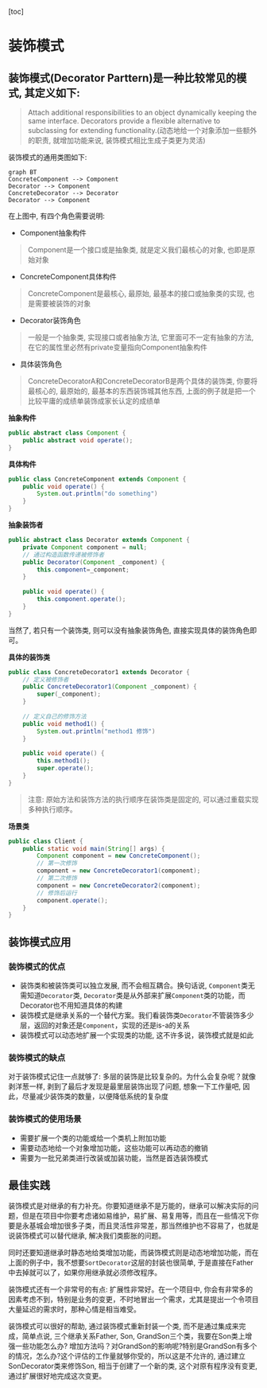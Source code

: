 [toc]
# 装饰模式
## 装饰模式(Decorator Parttern)是一种比较常见的模式, 其定义如下: 
> Attach additional responsibilities to an object dynamically keeping the same interface. Decorators provide a flexible alternative to subclassing for extending functionality.(动态地给一个对象添加一些额外的职责, 就增加功能来说, 装饰模式相比生成子类更为灵活)

装饰模式的通用类图如下:
```
graph BT
ConcreteComponent --> Component
Decorator --> Component
ConcreteDecorator --> Decorator
Decorator --> Component
```

在上图中, 有四个角色需要说明:
- Component抽象构件
> Component是一个接口或是抽象类, 就是定义我们最核心的对象, 也即是原始对象
- ConcreteComponent具体构件
> ConcreteComponent是最核心, 最原始, 最基本的接口或抽象类的实现, 也是需要被装饰的对象
- Decorator装饰角色
> 一般是一个抽象类, 实现接口或者抽象方法, 它里面可不一定有抽象的方法, 在它的属性里必然有private变量指向Component抽象构件
- 具体装饰角色
> ConcreteDecoratorA和ConcreteDecoratorB是两个具体的装饰类, 你要将最核心的, 最原始的, 最基本的东西装饰城其他东西, 上面的例子就是把一个比较平庸的成绩单装饰成家长认定的成绩单

**抽象构件**
```java
public abstract class Component {
    public abstract void operate();
}
```

**具体构件**
```java
public class ConcreteComponent extends Component {
    public void operate() {
        System.out.println("do something")
    }
}
```
**抽象装饰者**
```java
public abstract class Decorator extends Component {
    private Component component = null;
    // 通过构造函数传递被修饰者
    public Decorator(Component _component) {
        this.component=_component;
    }
    
    public void operate() {
        this.component.operate();
    }
}
```

当然了, 若只有一个装饰类, 则可以没有抽象装饰角色, 直接实现具体的装饰角色即可。

**具体的装饰类**
```java
public class ConcreteDecorator1 extends Decorator {
    // 定义被修饰者
    public ConcreteDecorator1(Component _component) {
        super(_component);
    }
    
    // 定义自己的修饰方法
    public void method1() {
        System.out.println("method1 修饰")
    }
    
    public void operate() {
        this.method1();
        super.operate();
    }
}
```
>注意: 原始方法和装饰方法的执行顺序在装饰类是固定的, 可以通过重载实现多种执行顺序。

**场景类**
```java
public class Client {
    public static void main(String[] args) {
        Component component = new ConcreteComponent();
        // 第一次修饰
        component = new ConcreteDecorator1(component);
        // 第二次修饰
        component = new ConcreteDecorator2(component);
        // 修饰后运行
        component.operate();
    }
}
```

## 装饰模式应用
### 装饰模式的优点
- 装饰类和被装饰类可以独立发展, 而不会相互耦合。换句话说, `Component`类无需知道`Decorator`类, `Decorator`类是从外部来扩展`Component`类的功能，而Decorator也不用知道具体的构建
- 装饰模式是继承关系的一个替代方案。我们看装饰类`Decorator`不管装饰多少层，返回的对象还是`Component`，实现的还是is-a的关系
- 装饰模式可以动态地扩展一个实现类的功能, 这不许多说，装饰模式就是如此

### 装饰模式的缺点
对于装饰模式记住一点就够了: 多层的装饰是比较复杂的。为什么会复杂呢？就像剥洋葱一样, 剥到了最后才发现是最里层装饰出现了问题, 想象一下工作量吧, 因此，尽量减少装饰类的数量，以便降低系统的复杂度

### 装饰模式的使用场景
- 需要扩展一个类的功能或给一个类机上附加功能
- 需要动态地给一个对象增加功能，这些功能可以再动态的撤销
- 需要为一批兄弟类进行改装或加装功能，当然是首选装饰模式

## 最佳实践
装饰模式是对继承的有力补充。你要知道继承不是万能的，继承可以解决实际的问题，但是在项目中你要考虑诸如易维护，易扩展、易复用等，而且在一些情况下你要是永基城会增加很多子类，而且灵活性非常差，那当然维护也不容易了，也就是说装饰模式可以替代继承, 解决我们类膨胀的问题。

同时还要知道继承时静态地给类增加功能，而装饰模式则是动态地增加功能，而在上面的例子中，我不想要`SortDecorator`这层的封装也很简单, 于是直接在Father中去掉就可以了，如果你用继承就必须修改程序。

装饰模式还有一个非常号的有点: 扩展性非常好。在一个项目中, 你会有非常多的因素考虑不到，特别是业务的变更，不时地冒出一个需求，尤其是提出一个令项目大量延迟的需求时，那种心情是相当难受。

装饰模式可以很好的帮助, 通过装饰模式重新封装一个类, 而不是通过集成来完成，简单点说, 三个继承关系Father, Son, GrandSon三个类，我要在Son类上增强一些功能怎么办? 增加方法吗？对GrandSon的影响呢?特别是GrandSon有多个的情况，怎么办?这个评估的工作量就够你受的，所以这是不允许的, 通过建立SonDecorator类来修饰Son, 相当于创建了一个新的类, 这个对原有程序没有变更, 通过扩展很好地完成这次变更。
